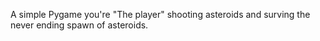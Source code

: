 A simple Pygame you're "The player" shooting asteroids and surving the never ending spawn of asteroids.
